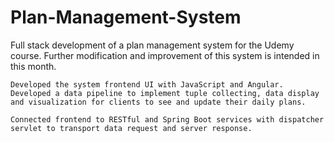 # Plan-Management-System


Full stack development of a plan management system for the Udemy course. Further modification and improvement of this system is intended in this month.
```
Developed the system frontend UI with JavaScript and Angular. Developed a data pipeline to implement tuple collecting, data display and visualization for clients to see and update their daily plans.

Connected frontend to RESTful and Spring Boot services with dispatcher servlet to transport data request and server response. 
```
